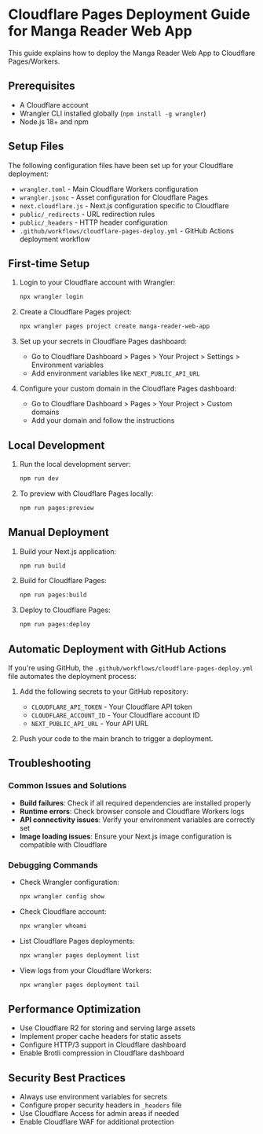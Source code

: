 # Cloudflare Pages Deployment Guide for Manga Reader Web App

This guide explains how to deploy the Manga Reader Web App to Cloudflare Pages/Workers.

## Prerequisites

- A Cloudflare account
- Wrangler CLI installed globally (`npm install -g wrangler`)
- Node.js 18+ and npm

## Setup Files

The following configuration files have been set up for your Cloudflare deployment:

- `wrangler.toml` - Main Cloudflare Workers configuration
- `wrangler.jsonc` - Asset configuration for Cloudflare Pages
- `next.cloudflare.js` - Next.js configuration specific to Cloudflare
- `public/_redirects` - URL redirection rules
- `public/_headers` - HTTP header configuration
- `.github/workflows/cloudflare-pages-deploy.yml` - GitHub Actions deployment workflow

## First-time Setup

1. Login to your Cloudflare account with Wrangler:
   ```bash
   npx wrangler login
   ```

2. Create a Cloudflare Pages project:
   ```bash
   npx wrangler pages project create manga-reader-web-app
   ```

3. Set up your secrets in Cloudflare Pages dashboard:
   - Go to Cloudflare Dashboard > Pages > Your Project > Settings > Environment variables
   - Add environment variables like `NEXT_PUBLIC_API_URL`

4. Configure your custom domain in the Cloudflare Pages dashboard:
   - Go to Cloudflare Dashboard > Pages > Your Project > Custom domains
   - Add your domain and follow the instructions

## Local Development

1. Run the local development server:
   ```bash
   npm run dev
   ```

2. To preview with Cloudflare Pages locally:
   ```bash
   npm run pages:preview
   ```

## Manual Deployment

1. Build your Next.js application:
   ```bash
   npm run build
   ```

2. Build for Cloudflare Pages:
   ```bash
   npm run pages:build
   ```

3. Deploy to Cloudflare Pages:
   ```bash
   npm run pages:deploy
   ```

## Automatic Deployment with GitHub Actions

If you're using GitHub, the `.github/workflows/cloudflare-pages-deploy.yml` file automates the deployment process:

1. Add the following secrets to your GitHub repository:
   - `CLOUDFLARE_API_TOKEN` - Your Cloudflare API token
   - `CLOUDFLARE_ACCOUNT_ID` - Your Cloudflare account ID
   - `NEXT_PUBLIC_API_URL` - Your API URL

2. Push your code to the main branch to trigger a deployment.

## Troubleshooting

### Common Issues and Solutions

- **Build failures**: Check if all required dependencies are installed properly
- **Runtime errors**: Check browser console and Cloudflare Workers logs
- **API connectivity issues**: Verify your environment variables are correctly set
- **Image loading issues**: Ensure your Next.js image configuration is compatible with Cloudflare

### Debugging Commands

- Check Wrangler configuration:
  ```bash
  npx wrangler config show
  ```

- Check Cloudflare account:
  ```bash
  npx wrangler whoami
  ```

- List Cloudflare Pages deployments:
  ```bash
  npx wrangler pages deployment list
  ```

- View logs from your Cloudflare Workers:
  ```bash
  npx wrangler pages deployment tail
  ```

## Performance Optimization

- Use Cloudflare R2 for storing and serving large assets
- Implement proper cache headers for static assets
- Configure HTTP/3 support in Cloudflare dashboard
- Enable Brotli compression in Cloudflare dashboard

## Security Best Practices

- Always use environment variables for secrets
- Configure proper security headers in `_headers` file
- Use Cloudflare Access for admin areas if needed
- Enable Cloudflare WAF for additional protection
